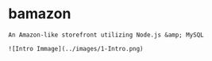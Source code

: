 # bamazon

```
An Amazon-like storefront utilizing Node.js &amp; MySQL
```

```
![Intro Immage](../images/1-Intro.png)

```